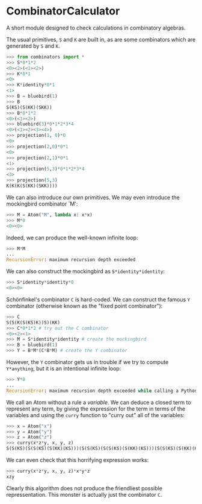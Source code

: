 # CombinatorCalculator
A short module designed to check calculations in combinatory algebras.

The usual primitives, `S` and `K` are built in, as are some combinators which are generated by `S` and `K`.

```python
>>> from combinators import *
>>> S*0*1*2
<0><2>(<1><2>)
>>> K*0*1
<0>
>>> K*identity*0*1
<1>
>>> B = bluebird(1)
>>> B
S(KS)(S(KK)(SKK))
>>> B*0*1*2
<0>(<1><2>)
>>> bluebird(3)*0*1*2*3*4
<0>(<1><2><3><4>)
>>> projection(1, 0)*0
<0>
>>> projection(2,0)*0*1
<0>
>>> projection(2,1)*0*1
<1>
>>> projection(5,3)*0*1*2*3*4
<3>
>>> projection(5,3)
K(K(K(S(KK)(SKK))))
```
We can also introduce our own primitives. We may even introduce the mockingbird combinator `M':
```python
>>> M = Atom("M", lambda x: x*x)
>>> M*0
<0><0>
```
Indeed, we can produce the well-known infinite loop:
```python
>>> M*M
...
RecursionError: maximum recursion depth exceeded
```
We can also construct the mockingbird as `S*identity*identity`:
```python
>>> S*identity*identity*0
<0><0>
```

Sch&ouml;nfinkel's combinator `C` is hard-coded. We can construct the famous `Y` combinator (otherwise known as the "fixed point combinator"):
```python
>>> C
S(S(K(S(KS)K))S)(KK)
>>> C*0*1*2 # try out the C combinator
<0><2><1>
>>> M = S*identity*identity # create the mockingbird
>>> B = bluebird(1)
>>> Y = B*M*(C*B*M) # create the Y combinator
```
However, the `Y` combinator gets us in trouble if we try to compute `Y*anything`, but it is an intentional infinite loop:
```python
>>> Y*0
...
RecursionError: maximum recursion depth exceeded while calling a Python object

```
We call an Atom without a rule a *variable*. We can deduce a closed term to represent any term, by giving the expression for the term in terms of the variables and using the  `curry` function to "curry out" all of the variables:
```python
>>> x = Atom("x")
>>> y = Atom("y")
>>> z = Atom("z")
>>> curry(x*z*y, x, y, z)
S(S(KS)(S(S(KS)(S(KK)(KS)))(S(S(KS)(S(S(KS)(S(KK)(KS)))(S(S(KS)(S(KK)(KK)))(S(KK)(SKK)))))(S(S(KS)(S(S(KS)(S(KK)(KS)))(S(KK)(KK))))(S(KK)(KK))))))(S(S(KS)(S(KK)(KK)))(S(S(KS)(KK))(KK)))
```
We can even check that this horrifying expression works:
```python
>>> curry(x*z*y, x, y, z)*x*y*z
xzy
```
Clearly this algorithm does not produce the friendliest possible repressentation. This monster is actually just the combinator `C`.
